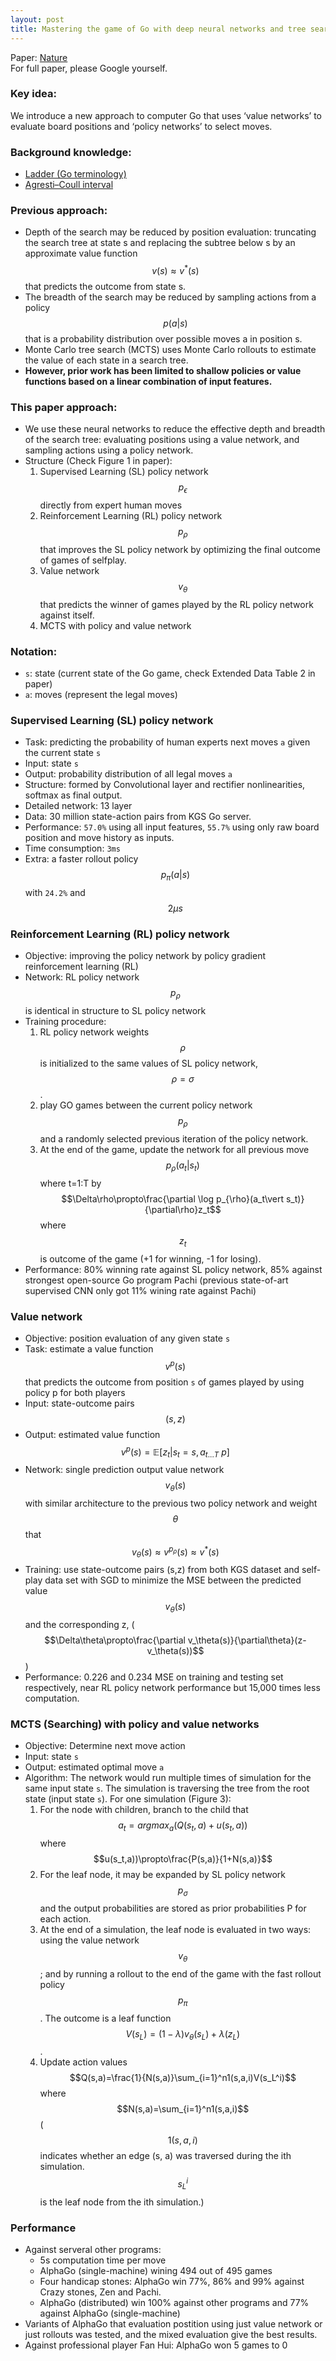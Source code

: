 ```yaml
---
layout: post
title: Mastering the game of Go with deep neural networks and tree search
---
```


Paper: [Nature](https://www.nature.com/nature/journal/v529/n7587/full/nature16961.html)  
For full paper, please Google yourself.

### Key idea:
We introduce a new approach to computer Go that uses ‘value networks’ to evaluate board positions and ‘policy networks’ to select moves.  

### Background knowledge:
* [Ladder (Go terminology)](https://en.wikipedia.org/wiki/Ladder_(Go))
* [Agresti–Coull interval](https://en.wikipedia.org/wiki/Binomial_proportion_confidence_interval#Agresti.E2.80.93Coull_interval)


### Previous approach:
* Depth of the search may be reduced by position evaluation: truncating the search tree at state s and replacing the subtree below s by an approximate value function $$v(s)\approx v^*(s)$$ that predicts the outcome from state s.
* The breadth of the search may be reduced by sampling actions from a policy $$p(a\vert s)$$ that is a probability distribution over possible moves a in position s.
* Monte Carlo tree search (MCTS) uses Monte Carlo rollouts to estimate the value of each state in a search tree. 
* **However, prior work has been limited to shallow policies or value functions based on a linear combination of input features.**

### This paper approach:
* We use these neural networks to reduce the effective depth and breadth of the search tree: evaluating positions using a value network, and sampling actions using a policy network.
* Structure (Check Figure 1 in paper):
    1. Supervised Learning (SL) policy network $$p_{\epsilon}$$ directly from expert human moves
    2. Reinforcement Learning (RL) policy network $$p_{\rho}$$ that improves the SL policy network by optimizing the final outcome of games of selfplay.
    3. Value network $$v_{\theta}$$ that predicts the winner of games played by the RL policy network against itself.
    4. MCTS with policy and value network

### Notation:
* `s`: state (current state of the Go game, check Extended Data Table 2 in paper)
* `a`: moves (represent the legal moves)

### Supervised Learning (SL) policy network
* Task: predicting the probability of human experts next moves `a` given the current state `s`
* Input: state `s`
* Output: probability distribution of all legal moves `a`
* Structure: formed by Convolutional layer and rectifier nonlinearities, softmax as final output.
* Detailed network: 13 layer
* Data: 30 million state-action pairs from KGS Go server.
* Performance: `57.0%` using all input features, `55.7%` using only raw board position and move history as inputs.
* Time consumption: `3ms`
* Extra: a faster rollout policy $$p_{\pi}(a\vert s)$$ with `24.2%` and $$2\mu s$$

### Reinforcement Learning (RL) policy network
* Objective: improving the policy network by policy gradient reinforcement learning (RL)
* Network: RL policy network $$p_{\rho}$$ is identical in structure to SL policy network
* Training procedure: 
    1. RL policy network weights $$\rho$$ is initialized to the same values of SL policy network, $$\rho=\sigma$$.
    2. play GO games between the current policy network $$p_{\rho}$$ and a randomly selected previous iteration of the policy network.
    3. At the end of the game, update the network for all previous move $$p_{\rho}(a_t\vert s_t)$$ where t=1:T by $$\Delta\rho\propto\frac{\partial \log p_{\rho}(a_t\vert s_t)}{\partial\rho}z_t$$ where $$z_t$$ is outcome of the game (+1 for winning, -1 for losing).
* Performance: 80% winning rate against SL policy network, 85% against strongest open-source Go program Pachi (previous state-of-art supervised CNN only got 11% wining rate against Pachi)

### Value network
* Objective: position evaluation of any given state `s`
* Task: estimate a value function $$v^p(s)$$ that predicts the outcome from position `s` of games played by using policy p for both players
* Input: state-outcome pairs $$(s,z)$$
* Output: estimated value function $$v^p(s)=\mathbb{E}[z_t\vert s_t=s,a_{t...T}~p]$$
* Network: single prediction output value network $$v_\theta(s)$$ with similar architecture to the previous two policy network and weight $$\theta$$ that $$v_\theta(s)\approx v^{p_\rho}(s)\approx v^*(s)$$
* Training: use state-outcome pairs (s,z) from both KGS dataset and self-play data set with SGD to minimize the MSE between the predicted value $$v_\theta(s)$$ and the corresponding z, ($$\Delta\theta\propto\frac{\partial v_\theta(s)}{\partial\theta}(z-v_\theta(s))$$)
* Performance: 0.226 and 0.234 MSE on training and testing set respectively, near RL policy network performance but 15,000 times less computation.

### MCTS (Searching) with policy and value networks
* Objective: Determine next move action
* Input: state `s`
* Output: estimated optimal move `a`
* Algorithm: The network would run multiple times of simulation for the same input state `s`. The simulation is traversing the tree from the root state (input state `s`). For one simulation (Figure 3):
    1. For the node with children, branch to the child that $$a_t=argmax_a(Q(s_t,a)+u(s_t,a))$$ where $$u(s_t,a))\propto\frac{P(s,a)}{1+N(s,a)}$$
    2. For the leaf node, it may be expanded by SL policy network $$p_{\sigma}$$ and the output probabilities are stored as prior probabilities P for each action.
    3. At the end of a simulation, the leaf node is evaluated in two ways: using the value network $$v_\theta$$; and by running a rollout to the end of the game with the fast rollout policy $$p_{\pi}$$. The outcome is a leaf function $$V(s_L)=(1-\lambda)v_\theta(s_L)+\lambda(z_L)$$.
    4. Update action values $$Q(s,a)=\frac{1}{N(s,a)}\sum_{i=1}^n1(s,a,i)V(s_L^i)$$ where $$N(s,a)=\sum_{i=1}^n1(s,a,i)$$ ($$1(s,a,i)$$ indicates whether an edge (s, a) was traversed during the ith simulation. $$s_L^i$$ is the leaf node from the ith simulation.)
    
### Performance
* Against serveral other programs:
    * 5s computation time per move
    * AlphaGo (single-machine) wining 494 out of 495 games
    * Four handicap stones: AlphaGo win 77%, 86% and 99% against Crazy stones, Zen and Pachi.
    * AlphaGo (distributed) win 100% against other programs and 77% against AlphaGo (single-machine)
* Variants of AlphaGo that evaluation postition using just value network or just rollouts was tested, and the mixed evaluation give the best results.
* Against professional player Fan Hui: AlphaGo won 5 games to 0


